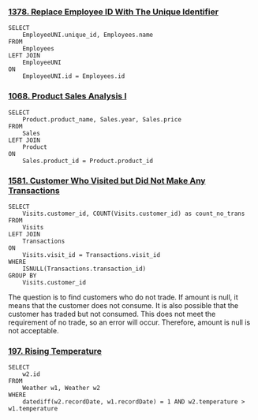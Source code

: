 ### [1378. Replace Employee ID With The Unique Identifier](https://leetcode.cn/problems/replace-employee-id-with-the-unique-identifier/)

```mysql
SELECT
    EmployeeUNI.unique_id, Employees.name
FROM
    Employees
LEFT JOIN
    EmployeeUNI
ON
    EmployeeUNI.id = Employees.id
```

### [1068. Product Sales Analysis I](https://leetcode.cn/problems/product-sales-analysis-i/)

```mysql
SELECT 
    Product.product_name, Sales.year, Sales.price
FROM
    Sales
LEFT JOIN
    Product
ON
    Sales.product_id = Product.product_id
```

### [1581. Customer Who Visited but Did Not Make Any Transactions](https://leetcode.cn/problems/customer-who-visited-but-did-not-make-any-transactions/)

```mysql
SELECT
    Visits.customer_id, COUNT(Visits.customer_id) as count_no_trans
FROM
    Visits
LEFT JOIN
    Transactions
ON
    Visits.visit_id = Transactions.visit_id
WHERE
    ISNULL(Transactions.transaction_id)
GROUP BY
    Visits.customer_id
```

The question is to find customers who do not trade. If amount is null, it means that the customer does not consume. It is also possible that the customer has traded but not consumed. This does not meet the requirement of no trade, so an error will occur. Therefore, amount is null is not acceptable.

### [197. Rising Temperature](https://leetcode.cn/problems/rising-temperature/)

```mysql
SELECT
    w2.id
FROM 
    Weather w1, Weather w2
WHERE
    datediff(w2.recordDate, w1.recordDate) = 1 AND w2.temperature > w1.temperature
```

